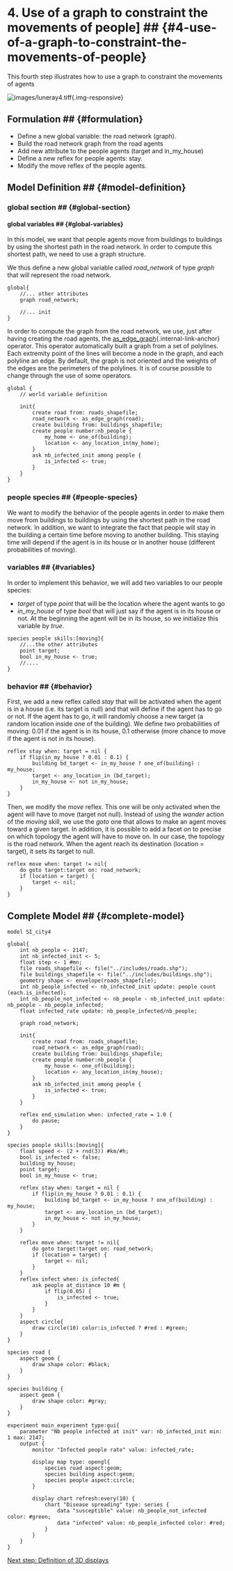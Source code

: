 # 4. Use of a graph to constraint the movements of people] ## {#4-use-of-a-graph-to-constraint-the-movements-of-people}
This fourth step illustrates how to use a graph to constraint the movements of agents


![images/luneray4.tiff](gm_wiki/resources/images/tutorials/luneray4.tiff){.img-responsive}




## Formulation ## {#formulation}
  * Define a new global variable: the road network (graph).
  * Build the road network graph from the road agents
  * Add new attribute to the people agents (target and in_my_house)
  * Define a new reflex for people agents: stay.
  * Modify the move reflex of the people agents.

## Model Definition ## {#model-definition}

### global section ## {#global-section}

#### global variables ## {#global-variables}

In this model, we want that people agents move from buildings to buildings by using the shortest path in the road network. In order to compute this shortest path, we need to use a graph structure.

We thus define a new global variable called _road\_network_ of type _graph_ that will represent the road network.

```
global{
	//... other attributes
	graph road_network;
	
	//... init
}
```

In order to compute the graph from the road network, we use, just after having creating the road agents, the [as_edge_graph](references#Operators#as_edge_graph){.internal-link-anchor} operator. This operator automatically built a graph from a set of polylines. Each extremity point of the lines will become a node in the graph, and each polyline an edge. By default, the graph is not oriented and the weights of the edges are the perimeters of the polylines. It is of course possible to change through the use of some operators.  

```
global {
	// world variable definition

	init{
		create road from: roads_shapefile;
		road_network <- as_edge_graph(road);
		create building from: buildings_shapefile;
		create people number:nb_people {
			my_home <- one_of(building);
			location <- any_location_in(my_home);
		}
		ask nb_infected_init among people {
			is_infected <- true;
		}	
	}
}
```

### people species ## {#people-species}

We want to modify the behavior of the people agents in order to make them move from buildings to buildings by using the shortest path in the road network. In addition, we want to integrate the fact that people will stay in the building a certain time before moving to another building. This staying time will depend if the agent is in its house or in another house (different probabilities of moving). 

### variables ## {#variables}
In order to implement this behavior, we will add two variables to our people species:
   * _target_ of type _point_ that will be the location where the agent wants to go
   * _in\_my\_house_ of type _bool_ that will just say if the agent is in its house or not. At the beginning the agent will be in its house, so we initialize this variable by _true_.

```
species people skills:[moving]{
	//...the other attributes
	point target;
	bool in_my_house <- true;
	//....
}
```

### behavior ## {#behavior}

First, we add a new reflex called _stay_ that will be activated when the agent is in a house (i.e. its target is null) and that will define if the agent has to go or not. If the agent has to go, it will randomly choose a new target (a random location inside one of the building). We define two probabilities of moving: 0.01 if the agent is in its house, 0.1 otherwise (more chance to move if the agent is not in its house).
```
reflex stay when: target = nil {
	if flip(in_my_house ? 0.01 : 0.1) {
		building bd_target <- in_my_house ? one_of(building) : my_house;
		target <- any_location_in (bd_target);
		in_my_house <- not in_my_house;
	}
}
```

Then, we modify the _move_ reflex. This one will be only activated when the agent will have to move (target not null). Instead of using the _wander_ action of the _moving_ skill, we use the _goto_ one that allows to make an agent moves toward a given target. In addition, it is possible to add a facet _on_ to precise on which topology the agent will have to move on. In our case, the topology is the road network.
When the agent reach its destination (location = target), it sets its target to null.

```
reflex move when: target != nil{
	do goto target:target on: road_network;
	if (location = target) {
		target <- nil;
	} 
}
```
## Complete Model ## {#complete-model}

```
model SI_city4 

global{ 
	int nb_people <- 2147;
	int nb_infected_init <- 5;
	float step <- 1 #mn;
	file roads_shapefile <- file("../includes/roads.shp");
	file buildings_shapefile <- file("../includes/buildings.shp");
	geometry shape <- envelope(roads_shapefile);
	int nb_people_infected <- nb_infected_init update: people count (each.is_infected);
	int nb_people_not_infected <- nb_people - nb_infected_init update: nb_people - nb_people_infected;
	float infected_rate update: nb_people_infected/nb_people;
	
	graph road_network;
	
	init{
		create road from: roads_shapefile;
		road_network <- as_edge_graph(road);
		create building from: buildings_shapefile;
		create people number:nb_people {
			my_house <- one_of(building);
			location <- any_location_in(my_house);
		}
		ask nb_infected_init among people {
			is_infected <- true;
		}
	}
	
	reflex end_simulation when: infected_rate = 1.0 {
		do pause;
	}
}

species people skills:[moving]{		
	float speed <- (2 + rnd(3)) #km/#h;
	bool is_infected <- false;
	building my_house;
	point target;
	bool in_my_house <- true;
	
	reflex stay when: target = nil {
		if flip(in_my_house ? 0.01 : 0.1) {
			building bd_target <- in_my_house ? one_of(building) : my_house;
			target <- any_location_in (bd_target);
			in_my_house <- not in_my_house;
		}
	}
		
	reflex move when: target != nil{
		do goto target:target on: road_network;
		if (location = target) {
			target <- nil;
		} 
	}
	reflex infect when: is_infected{
		ask people at_distance 10 #m {
			if flip(0.05) {
				is_infected <- true;
			}
		}
	}
	aspect circle{
		draw circle(10) color:is_infected ? #red : #green;
	}
}

species road {
	aspect geom {
		draw shape color: #black;
	}
}

species building {
	aspect geom {
		draw shape color: #gray;
	}
}

experiment main_experiment type:gui{
	parameter "Nb people infected at init" var: nb_infected_init min: 1 max: 2147;
	output {
		monitor "Infected people rate" value: infected_rate;
		
		display map type: opengl{
			species road aspect:geom;
			species building aspect:geom;
			species people aspect:circle;			
		}
		
		display chart refresh:every(10) {
			chart "Disease spreading" type: series {
				data "susceptible" value: nb_people_not_infected color: #green;
				data "infected" value: nb_people_infected color: #red;
			}
		}
	}
}
```

[Next step: Definition of 3D displays](tutorials#LuneraysFlu_step5)